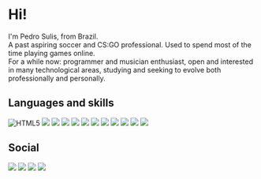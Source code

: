 # Hi!
I'm Pedro Sulis, from Brazil. <br/>
A past aspiring soccer and CS:GO professional. Used to spend most of the time playing games online. <br/>
For a while now: programmer and musician enthusiast, open and interested in many technological areas, studying and seeking to evolve both professionally and personally. <br/>


## Languages and skills
<img alt="HTML5" src="https://img.shields.io/badge/html5%20-%23E34F26.svg?&style=for-the-badge&logo=html5&logoColor=white"/> <img src="https://img.shields.io/badge/CSS3-1572B6?style=for-the-badge&logo=css3&logoColor=white"> <img src="https://img.shields.io/badge/PHP-777BB4?style=for-the-badge&logo=php&logoColor=white"> <img src="https://img.shields.io/badge/JavaScript-323330?style=for-the-badge&logo=javascript&logoColor=F7DF1E"> <img src="https://img.shields.io/badge/TypeScript-007ACC?style=for-the-badge&logo=typescript&logoColor=white"> <img src="https://img.shields.io/badge/React-20232A?style=for-the-badge&logo=react&logoColor=61DAFB"> <img src="https://img.shields.io/badge/Python-14354C?style=for-the-badge&logo=python&logoColor=white"/> <img src="https://img.shields.io/badge/C-00599C?style=for-the-badge&logo=c&logoColor=white"> <img src="https://img.shields.io/badge/C%2B%2B-00599C?style=for-the-badge&logo=c%2B%2B&logoColor=white"> <img src="https://img.shields.io/badge/C%23-239120?style=for-the-badge&logo=c-sharp&logoColor=white"> <img src="https://img.shields.io/badge/Lua-2C2D72?style=for-the-badge&logo=lua&logoColor=white"> <img src="https://img.shields.io/badge/SQLite-07405E?style=for-the-badge&logo=sqlite&logoColor=white"> 

## Social
[<img src="https://img.shields.io/badge/LinkedIn-0077B5?style=for-the-badge&logo=linkedin&logoColor=white"/>][linkedin] [<img src="https://img.shields.io/badge/Instagram-E4405F?style=for-the-badge&logo=instagram&logoColor=white"/>][instagram] [<img src="https://img.shields.io/badge/Spotify-1ED760?&style=for-the-badge&logo=spotify&logoColor=white"/>][spotify] [<img src="https://img.shields.io/badge/Myanimelist-2E51A2?style=for-the-badge&logo=myanimelist&logoColor=white"/>][myanimelist]

[spotify]: https://open.spotify.com/user/y9c3te6mwoz83lupxok22l2ce?si=90038e09079a44b4
[linkedIn]: https://www.linkedin.com/in/pedro-sulis/
[instagram]: https://www.instagram.com/miguelsk_/
[myanimelist]: https://myanimelist.net/profile/greyhoundredux
